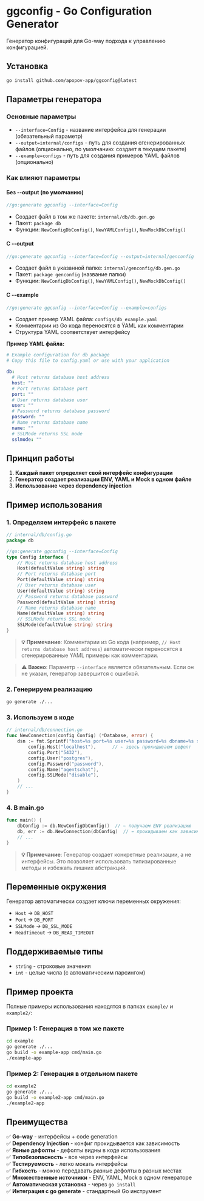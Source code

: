 # ggconfig - Go Configuration Generator

Генератор конфигураций для Go-way подхода к управлению конфигурацией.

## Установка

```bash
go install github.com/apopov-app/ggconfig@latest
```

## Параметры генератора

### Основные параметры

- `--interface=Config` - название интерфейса для генерации (обязательный параметр)
- `--output=internal/configs` - путь для создания сгенерированных файлов (опционально, по умолчанию: создает в текущем пакете)
- `--example=configs` - путь для создания примеров YAML файлов (опционально)

### Как влияют параметры

#### Без --output (по умолчанию)
```go
//go:generate ggconfig --interface=Config
```
- Создает файл в том же пакете: `internal/db/db.gen.go`
- Пакет: `package db`
- Функции: `NewConfigDbConfig()`, `NewYAMLConfig()`, `NewMockDbConfig()`

#### С --output
```go
//go:generate ggconfig --interface=Config --output=internal/genconfig
```
- Создает файл в указанной папке: `internal/genconfig/db.gen.go`
- Пакет: `package genconfig` (название папки)
- Функции: `NewConfigDbConfig()`, `NewYAMLConfig()`, `NewMockDbConfig()`

#### С --example
```go
//go:generate ggconfig --interface=Config --example=configs
```
- Создает пример YAML файла: `configs/db_example.yaml`
- Комментарии из Go кода переносятся в YAML как комментарии
- Структура YAML соответствует интерфейсу

**Пример YAML файла:**
```yaml
# Example configuration for db package
# Copy this file to config.yaml or use with your application

db:
  # Host returns database host address
  host: ""
  # Port returns database port  
  port: ""
  # User returns database user
  user: ""
  # Password returns database password
  password: ""
  # Name returns database name
  name: ""
  # SSLMode returns SSL mode
  sslmode: ""
```

## Принцип работы

1. **Каждый пакет определяет свой интерфейс конфигурации**
2. **Генератор создает реализации ENV, YAML и Mock в одном файле**
3. **Использование через dependency injection**

## Пример использования

### 1. Определяем интерфейс в пакете

```go
// internal/db/config.go
package db

//go:generate ggconfig --interface=Config
type Config interface {
    // Host returns database host address
    Host(defaultValue string) string
    // Port returns database port
    Port(defaultValue string) string
    // User returns database user
    User(defaultValue string) string
    // Password returns database password
    Password(defaultValue string) string
    // Name returns database name
    Name(defaultValue string) string
    // SSLMode returns SSL mode
    SSLMode(defaultValue string) string
}
```

> **💡 Примечание**: Комментарии из Go кода (например, `// Host returns database host address`) автоматически переносятся в сгенерированные YAML примеры как комментарии.

> **⚠️ Важно**: Параметр `--interface` является обязательным. Если он не указан, генератор завершится с ошибкой.

### 2. Генерируем реализацию

```bash
go generate ./...
```

### 3. Используем в коде

```go
// internal/db/connection.go
func NewConnection(config Config) (*Database, error) {
    dsn := fmt.Sprintf("host=%s port=%s user=%s password=%s dbname=%s sslmode=%s",
        config.Host("localhost"),      // ← здесь прокидываем дефолт
        config.Port("5432"),
        config.User("postgres"),
        config.Password("password"),
        config.Name("agentschat"),
        config.SSLMode("disable"),
    )
    // ...
}
```

### 4. В main.go

```go
func main() {
    dbConfig := db.NewConfigDbConfig()  // ← получаем ENV реализацию
    db, err := db.NewConnection(dbConfig)  // ← прокидываем как зависимость
    // ...
}
```

> **💡 Примечание**: Генератор создает конкретные реализации, а не интерфейсы. Это позволяет использовать типизированные методы и избежать лишних абстракций.





## Переменные окружения

Генератор автоматически создает ключи переменных окружения:

- `Host` → `DB_HOST`
- `Port` → `DB_PORT` 
- `SSLMode` → `DB_SSL_MODE`
- `ReadTimeout` → `DB_READ_TIMEOUT`

## Поддерживаемые типы

- `string` - строковые значения
- `int` - целые числа (с автоматическим парсингом)

## Пример проекта

Полные примеры использования находятся в папках `example/` и `example2/`:

### Пример 1: Генерация в том же пакете
```bash
cd example
go generate ./...
go build -o example-app cmd/main.go
./example-app
```

### Пример 2: Генерация в отдельном пакете
```bash
cd example2
go generate ./...
go build -o example2-app cmd/main.go
./example2-app
```

## Преимущества

✅ **Go-way** - интерфейсы + code generation  
✅ **Dependency Injection** - конфиг прокидывается как зависимость  
✅ **Явные дефолты** - дефолты видны в коде использования  
✅ **Типобезопасность** - все через интерфейсы  
✅ **Тестируемость** - легко мокать интерфейсы  
✅ **Гибкость** - можно передавать разные дефолты в разных местах  
✅ **Множественные источники** - ENV, YAML, Mock в одном генераторе  
✅ **Автоматическая установка** - через `go install`  
✅ **Интеграция с go generate** - стандартный Go инструмент

 